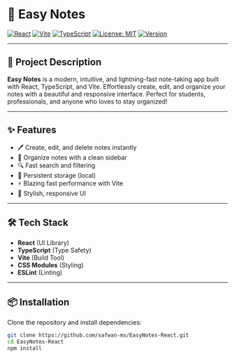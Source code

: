 # 📝 Easy Notes

[![React](https://img.shields.io/badge/React-20232A?style=for-the-badge&logo=react&logoColor=61DAFB)](https://react.dev/)
[![Vite](https://img.shields.io/badge/Vite-646CFF?style=for-the-badge&logo=vite&logoColor=FFD62E)](https://vitejs.dev/)
[![TypeScript](https://img.shields.io/badge/TypeScript-3178C6?style=for-the-badge&logo=typescript&logoColor=white)](https://www.typescriptlang.org/)
[![License: MIT](https://img.shields.io/badge/License-MIT-yellow.svg?style=for-the-badge)](LICENSE)
[![Version](https://img.shields.io/badge/version-1.0.0-blue?style=for-the-badge)](package.json)

---

## 🚀 Project Description

**Easy Notes** is a modern, intuitive, and lightning-fast note-taking app built with React, TypeScript, and Vite. Effortlessly create, edit, and organize your notes with a beautiful and responsive interface. Perfect for students, professionals, and anyone who loves to stay organized!

---

## ✨ Features

- 🖊️ Create, edit, and delete notes instantly
- 📁 Organize notes with a clean sidebar
- 🔍 Fast search and filtering
- 💾 Persistent storage (local)
- ⚡ Blazing fast performance with Vite
- 🎨 Stylish, responsive UI

---

## 🛠️ Tech Stack

- **React** (UI Library)
- **TypeScript** (Type Safety)
- **Vite** (Build Tool)
- **CSS Modules** (Styling)
- **ESLint** (Linting)

---

## 📦 Installation

Clone the repository and install dependencies:

```sh
git clone https://github.com/safwan-ms/EasyNotes-React.git
cd EasyNotes-React
npm install
```
